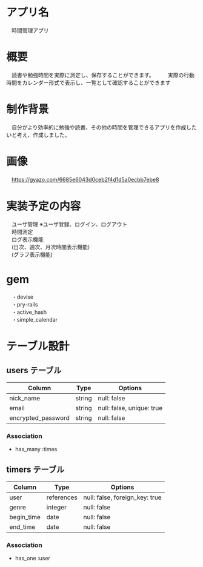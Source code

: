 # アプリ名	
　時間管理アプリ

# 概要
　読書や勉強時間を実際に測定し、保存することができます。  　
　実際の行動時間をカレンダー形式で表示し、一覧として確認することができます
　
# 制作背景
　自分がより効率的に勉強や読書、その他の時間を管理できるアプリを作成したいと考え、作成しました。

# 画像
　https://gyazo.com/6685e6043d0ceb2f4d1d5a0ecbb7ebe8

# 実装予定の内容
　ユーザ管理 ※ユーザ登録、ログイン、ログアウト  
　時間測定  
　ログ表示機能  
　(日次、週次、月次時間表示機能)  
　(グラフ表示機能)  
 
# gem
　・devise  
　・pry-rails  
　・active_hash  
　・simple_calendar  


# テーブル設計

## users テーブル

| Column             | Type    | Options                    |
| ----------         | --------| --------------             |
| nick_name          | string  | null: false                |
| email              | string  | null: false,  unique: true |
| encrypted_password | string  | null: false                |

### Association

- has_many  :times

## timers テーブル

| Column                | Type        | Options         |
| ----------            | --------    | --------------  |
| user                  | references  | null: false,  foreign_key: true      |
| genre                 | integer     | null: false     |
| begin_time            | date        | null: false     |
| end_time              | date        | null: false     |

### Association

- has_one :user

